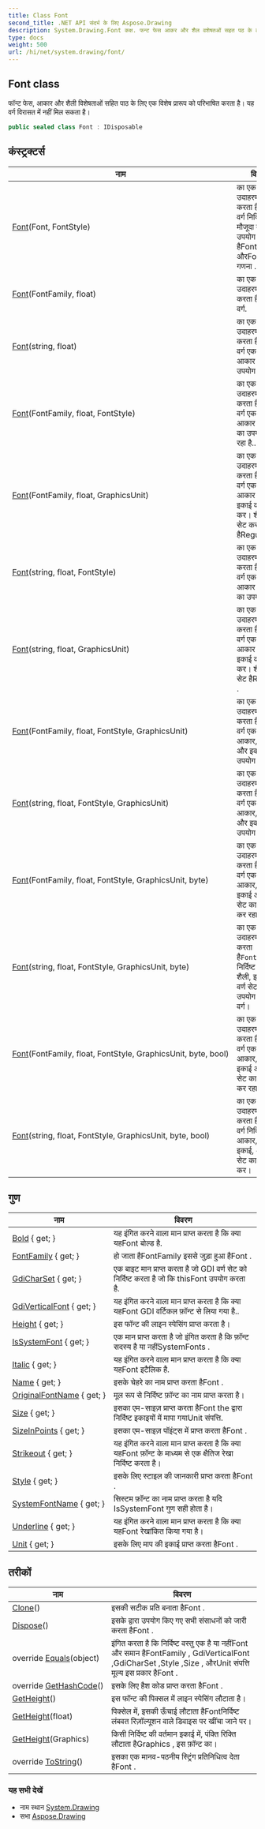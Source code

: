 ```yaml
---
title: Class Font
second_title: .NET API संदर्भ के लिए Aspose.Drawing
description: System.Drawing.Font कक्ष. फन्ट फेस आकर और शैल वशेषतओं सहत पठ के लए एक वशेष प्ररूप क परभषत करत है यह वर्ग वरसत में नहं मल सकत है
type: docs
weight: 500
url: /hi/net/system.drawing/font/
---
```

## Font class

फॉन्ट फेस, आकार और शैली विशेषताओं सहित पाठ के लिए एक विशेष प्रारूप को परिभाषित करता है। यह वर्ग विरासत में नहीं मिल सकता है।

```csharp
public sealed class Font : IDisposable
```

## कंस्ट्रक्टर्स

| नाम | विवरण |
| --- | --- |
| [Font](font/#constructor)(Font, FontStyle) | का एक नया उदाहरण प्रारंभ करता है`Font` वर्ग निर्दिष्ट मौजूदा का उपयोग करता हैFont औरFontStyle गणना .. |
| [Font](font/#constructor_1)(FontFamily, float) | का एक नया उदाहरण प्रारंभ करता है`Font` वर्ग. |
| [Font](font/#constructor_7)(string, float) | का एक नया उदाहरण प्रारंभ करता है`Font` वर्ग एक निर्दिष्ट आकार का उपयोग कर। |
| [Font](font/#constructor_2)(FontFamily, float, FontStyle) | का एक नया उदाहरण प्रारंभ करता है`Font` वर्ग एक निर्दिष्ट आकार और शैली का उपयोग कर रहा है.. |
| [Font](font/#constructor_6)(FontFamily, float, GraphicsUnit) | का एक नया उदाहरण प्रारंभ करता है`Font` वर्ग एक निर्दिष्ट आकार और इकाई का उपयोग कर। शैली को सेट करता हैRegular . |
| [Font](font/#constructor_8)(string, float, FontStyle) | का एक नया उदाहरण प्रारंभ करता है`Font` वर्ग एक निर्दिष्ट आकार और शैली का उपयोग कर . |
| [Font](font/#constructor_12)(string, float, GraphicsUnit) | का एक नया उदाहरण प्रारंभ करता है`Font` वर्ग एक निर्दिष्ट आकार और इकाई का उपयोग कर। शैली पर सेट हैRegular . |
| [Font](font/#constructor_3)(FontFamily, float, FontStyle, GraphicsUnit) | का एक नया उदाहरण प्रारंभ करता है`Font` वर्ग एक निर्दिष्ट आकार, शैली, और इकाई का उपयोग कर। |
| [Font](font/#constructor_9)(string, float, FontStyle, GraphicsUnit) | का एक नया उदाहरण प्रारंभ करता है`Font` वर्ग एक निर्दिष्ट आकार, शैली, और इकाई का उपयोग कर। |
| [Font](font/#constructor_4)(FontFamily, float, FontStyle, GraphicsUnit, byte) | का एक नया उदाहरण प्रारंभ करता है`Font` वर्ग एक निर्दिष्ट आकार, शैली, इकाई और वर्ण सेट का उपयोग कर रहा है.. |
| [Font](font/#constructor_10)(string, float, FontStyle, GraphicsUnit, byte) | का एक नया उदाहरण प्रारंभ करता है`Font`एक निर्दिष्ट आकार, शैली, इकाई और वर्ण सेट का उपयोग करते हुए वर्ग। |
| [Font](font/#constructor_5)(FontFamily, float, FontStyle, GraphicsUnit, byte, bool) | का एक नया उदाहरण प्रारंभ करता है`Font` वर्ग एक निर्दिष्ट आकार, शैली, इकाई और वर्ण सेट का उपयोग कर रहा है.. |
| [Font](font/#constructor_11)(string, float, FontStyle, GraphicsUnit, byte, bool) | का एक नया उदाहरण प्रारंभ करता है`Font` वर्ग निर्दिष्ट आकार, शैली, इकाई, और वर्ण सेट का उपयोग कर। |

## गुण

| नाम | विवरण |
| --- | --- |
| [Bold](../../system.drawing/font/bold/) { get; } | यह इंगित करने वाला मान प्राप्त करता है कि क्या यहFont बोल्ड है. |
| [FontFamily](../../system.drawing/font/fontfamily/) { get; } | हो जाता हैFontFamily इससे जुड़ा हुआ हैFont . |
| [GdiCharSet](../../system.drawing/font/gdicharset/) { get; } | एक बाइट मान प्राप्त करता है जो GDI वर्ण सेट को निर्दिष्ट करता है जो कि thisFont उपयोग करता है. |
| [GdiVerticalFont](../../system.drawing/font/gdiverticalfont/) { get; } | यह इंगित करने वाला मान प्राप्त करता है कि क्या यहFont GDI वर्टिकल फ़ॉन्ट से लिया गया है.. |
| [Height](../../system.drawing/font/height/) { get; } | इस फॉन्ट की लाइन स्पेसिंग प्राप्त करता है। |
| [IsSystemFont](../../system.drawing/font/issystemfont/) { get; } | एक मान प्राप्त करता है जो इंगित करता है कि फ़ॉन्ट सदस्य है या नहींSystemFonts . |
| [Italic](../../system.drawing/font/italic/) { get; } | यह इंगित करने वाला मान प्राप्त करता है कि क्या यहFont इटैलिक है. |
| [Name](../../system.drawing/font/name/) { get; } | इसके चेहरे का नाम प्राप्त करता हैFont . |
| [OriginalFontName](../../system.drawing/font/originalfontname/) { get; } | मूल रूप से निर्दिष्ट फ़ॉन्ट का नाम प्राप्त करता है। |
| [Size](../../system.drawing/font/size/) { get; } | इसका एम-साइज़ प्राप्त करता हैFont the द्वारा निर्दिष्ट इकाइयों में मापा गयाUnit संपत्ति. |
| [SizeInPoints](../../system.drawing/font/sizeinpoints/) { get; } | इसका एम-साइज़ पॉइंट्स में प्राप्त करता हैFont . |
| [Strikeout](../../system.drawing/font/strikeout/) { get; } | यह इंगित करने वाला मान प्राप्त करता है कि क्या यहFont फ़ॉन्ट के माध्यम से एक क्षैतिज रेखा निर्दिष्ट करता है। |
| [Style](../../system.drawing/font/style/) { get; } | इसके लिए स्टाइल की जानकारी प्राप्त करता हैFont . |
| [SystemFontName](../../system.drawing/font/systemfontname/) { get; } | सिस्टम फ़ॉन्ट का नाम प्राप्त करता है यदि IsSystemFont गुण सही होता है। |
| [Underline](../../system.drawing/font/underline/) { get; } | यह इंगित करने वाला मान प्राप्त करता है कि क्या यहFont रेखांकित किया गया है। |
| [Unit](../../system.drawing/font/unit/) { get; } | इसके लिए माप की इकाई प्राप्त करता हैFont . |

## तरीकों

| नाम | विवरण |
| --- | --- |
| [Clone](../../system.drawing/font/clone/)() | इसकी सटीक प्रति बनाता हैFont . |
| [Dispose](../../system.drawing/font/dispose/)() | इसके द्वारा उपयोग किए गए सभी संसाधनों को जारी करता हैFont . |
| override [Equals](../../system.drawing/font/equals/)(object) | इंगित करता है कि निर्दिष्ट वस्तु एक है या नहींFont और समान हैFontFamily , GdiVerticalFont ,GdiCharSet ,Style ,Size , औरUnit संपत्ति मूल्य इस प्रकार हैFont . |
| override [GetHashCode](../../system.drawing/font/gethashcode/)() | इसके लिए हैश कोड प्राप्त करता हैFont . |
| [GetHeight](../../system.drawing/font/getheight/#getheight)() | इस फॉन्ट की पिक्सल में लाइन स्पेसिंग लौटाता है। |
| [GetHeight](../../system.drawing/font/getheight/#getheight_1)(float) | पिक्सेल में, इसकी ऊँचाई लौटाता हैFontनिर्दिष्ट लंबवत रिज़ॉल्यूशन वाले डिवाइस पर खींचा जाने पर। |
| [GetHeight](../../system.drawing/font/getheight/#getheight_2)(Graphics) | किसी निर्दिष्ट की वर्तमान इकाई में, पंक्ति रिक्ति लौटाता हैGraphics , इस फ़ॉन्ट का। |
| override [ToString](../../system.drawing/font/tostring/)() | इसका एक मानव-पठनीय स्ट्रिंग प्रतिनिधित्व देता हैFont . |

### यह सभी देखें

* नाम स्थान [System.Drawing](../../system.drawing/)
* सभा [Aspose.Drawing](../../)


